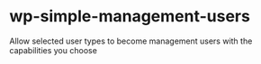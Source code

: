 # wp-simple-management-users
Allow selected user types to become management users with the capabilities you choose
